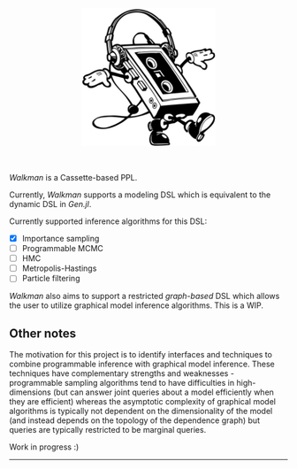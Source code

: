 <p align="center">
<img height="250px" src="img/walkman.jpeg"/>
</p>
<br>

_Walkman_ is a Cassette-based PPL. 

Currently, _Walkman_ supports a modeling DSL which is equivalent to the dynamic DSL in _Gen.jl_.

Currently supported inference algorithms for this DSL:
- [X] Importance sampling
- [ ] Programmable MCMC
- [ ] HMC
- [ ] Metropolis-Hastings
- [ ] Particle filtering

_Walkman_ also aims to support a restricted _graph-based_ DSL which allows the user to utilize graphical model inference algorithms. This is a WIP.

## Other notes
The motivation for this project is to identify interfaces and techniques to combine programmable inference with graphical model inference. These techniques have complementary strengths and weaknesses - programmable sampling algorithms tend to have difficulties in high-dimensions (but can answer joint queries about a model efficiently when they are efficient) whereas the asymptotic complexity of graphical model algorithms is typically not dependent on the dimensionality of the model (and instead depends on the topology of the dependence graph) but queries are typically restricted to be marginal queries.


Work in progress :)

---
